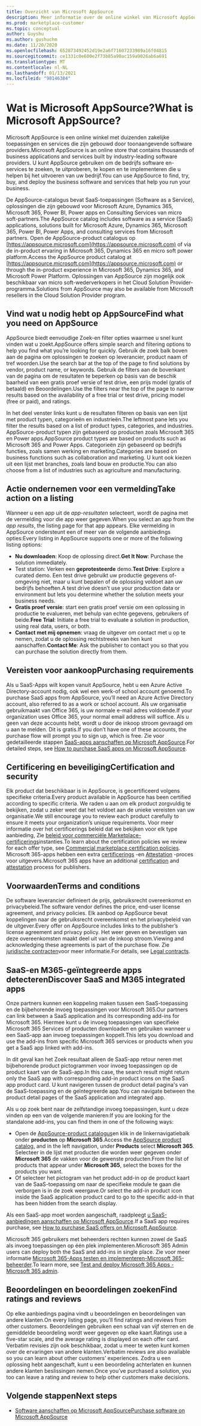 ```yaml
---
title: Overzicht van Microsoft AppSource
description: Meer informatie over de online winkel van Microsoft AppSource en hoe u software en oplossingen kunt vinden en uitgebreid.
ms.prod: marketplace-customer
ms.topic: conceptual
author: Guyshu
ms.author: gushuchm
ms.date: 11/20/2020
ms.openlocfilehash: 652873492452d19e2a6f71607233989a16f04815
ms.sourcegitcommit: ce1331c0e600e2f73b85a90ac159a9026ab6a691
ms.translationtype: MT
ms.contentlocale: nl-NL
ms.lasthandoff: 01/13/2021
ms.locfileid: "98146384"
---
```

# <a name="what-is-microsoft-appsource"></a><span data-ttu-id="4ab5f-103">Wat is Microsoft AppSource?</span><span class="sxs-lookup"><span data-stu-id="4ab5f-103">What is Microsoft AppSource?</span></span>

<span data-ttu-id="4ab5f-104">Microsoft AppSource is een online winkel met duizenden zakelijke toepassingen en services die zijn gebouwd door toonaangevende software providers.</span><span class="sxs-lookup"><span data-stu-id="4ab5f-104">Microsoft AppSource is an online store that contains thousands of business applications and services built by industry-leading software providers.</span></span> <span data-ttu-id="4ab5f-105">U kunt AppSource gebruiken om de bedrijfs software en-services te zoeken, te uitproberen, te kopen en te implementeren die u helpen bij het uitvoeren van uw bedrijf.</span><span class="sxs-lookup"><span data-stu-id="4ab5f-105">You can use AppSource to find, try, buy, and deploy the business software and services that help you run your business.</span></span>

<span data-ttu-id="4ab5f-106">De AppSource-catalogus bevat SaaS-toepassingen (Software as a Service), oplossingen die zijn gebouwd voor Microsoft Azure, Dynamics 365, Microsoft 365, Power BI, Power apps en Consulting Services van micro soft-partners.</span><span class="sxs-lookup"><span data-stu-id="4ab5f-106">The AppSource catalog includes software as a service (SaaS) applications, solutions built for Microsoft Azure, Dynamics 365, Microsoft 365, Power BI, Power Apps, and consulting services from Microsoft partners.</span></span> <span data-ttu-id="4ab5f-107">Open de AppSource-product catalogus op [https://appsource.microsoft.com](https://appsource.microsoft.com) of via de in-product ervaring in Microsoft 365, Dynamics 365 en micro soft power platform.</span><span class="sxs-lookup"><span data-stu-id="4ab5f-107">Access the AppSource product catalog at [https://appsource.microsoft.com](https://appsource.microsoft.com) or through the in-product experience in Microsoft 365, Dynamics 365, and Microsoft Power Platform.</span></span> <span data-ttu-id="4ab5f-108">Oplossingen van AppSource zijn mogelijk ook beschikbaar van micro soft-wederverkopers in het Cloud Solution Provider-programma.</span><span class="sxs-lookup"><span data-stu-id="4ab5f-108">Solutions from AppSource may also be available from Microsoft resellers in the Cloud Solution Provider program.</span></span>

## <a name="find-what-you-need-on-appsource"></a><span data-ttu-id="4ab5f-109">Vind wat u nodig hebt op AppSource</span><span class="sxs-lookup"><span data-stu-id="4ab5f-109">Find what you need on AppSource</span></span>

<span data-ttu-id="4ab5f-110">AppSource biedt eenvoudige Zoek-en filter opties waarmee u snel kunt vinden wat u zoekt.</span><span class="sxs-lookup"><span data-stu-id="4ab5f-110">AppSource offers simple search and filtering options to help you find what you’re looking for quickly.</span></span> <span data-ttu-id="4ab5f-111">Gebruik de zoek balk boven aan de pagina om oplossingen te zoeken op leverancier, product naam of tref woorden.</span><span class="sxs-lookup"><span data-stu-id="4ab5f-111">Use the search bar at the top of the page to find solutions by vendor, product name, or keywords.</span></span> <span data-ttu-id="4ab5f-112">Gebruik de filters aan de bovenkant van de pagina om de resultaten te beperken op basis van de beschik baarheid van een gratis proef versie of test drive, een prijs model (gratis of betaald) en Beoordelingen.</span><span class="sxs-lookup"><span data-stu-id="4ab5f-112">Use the filters near the top of the page to narrow results based on the availability of a free trial or test drive, pricing model (free or paid), and ratings.</span></span>

<span data-ttu-id="4ab5f-113">In het deel venster links kunt u de resultaten filteren op basis van een lijst met product typen, categorieën en industrieën.</span><span class="sxs-lookup"><span data-stu-id="4ab5f-113">The leftmost pane lets you filter the results based on a list of product types, categories, and industries.</span></span> <span data-ttu-id="4ab5f-114">AppSource-product typen zijn gebaseerd op producten zoals Microsoft 365 en Power apps.</span><span class="sxs-lookup"><span data-stu-id="4ab5f-114">AppSource product types are based on products such as Microsoft 365 and Power Apps.</span></span> <span data-ttu-id="4ab5f-115">Categorieën zijn gebaseerd op bedrijfs functies, zoals samen werking en marketing.</span><span class="sxs-lookup"><span data-stu-id="4ab5f-115">Categories are based on business functions such as collaboration and marketing.</span></span> <span data-ttu-id="4ab5f-116">U kunt ook kiezen uit een lijst met branches, zoals land bouw en productie.</span><span class="sxs-lookup"><span data-stu-id="4ab5f-116">You can also choose from a list of industries such as agriculture and manufacturing.</span></span>

## <a name="take-action-on-a-listing"></a><span data-ttu-id="4ab5f-117">Actie ondernemen voor een vermelding</span><span class="sxs-lookup"><span data-stu-id="4ab5f-117">Take action on a listing</span></span>

<span data-ttu-id="4ab5f-118">Wanneer u een app uit de _app-resultaten_ selecteert, wordt de pagina met de vermelding voor die app weer gegeven.</span><span class="sxs-lookup"><span data-stu-id="4ab5f-118">When you select an app from the _app results_, the listing page for that app appears.</span></span> <span data-ttu-id="4ab5f-119">Elke vermelding in AppSource ondersteunt een of meer van de volgende aanbiedings opties:</span><span class="sxs-lookup"><span data-stu-id="4ab5f-119">Every listing in AppSource supports one or more of the following listing options:</span></span>

- <span data-ttu-id="4ab5f-120">**Nu downloaden**: Koop de oplossing direct.</span><span class="sxs-lookup"><span data-stu-id="4ab5f-120">**Get It Now**: Purchase the solution immediately.</span></span>
- <span data-ttu-id="4ab5f-121">Test station: Verken een **geprotesteerde** demo.</span><span class="sxs-lookup"><span data-stu-id="4ab5f-121">**Test Drive**: Explore a curated demo.</span></span> <span data-ttu-id="4ab5f-122">Een test drive gebruikt uw productie gegevens of-omgeving niet, maar u kunt bepalen of de oplossing voldoet aan uw bedrijfs behoeften.</span><span class="sxs-lookup"><span data-stu-id="4ab5f-122">A test drive doesn’t use your production data or environment but lets you determine whether the solution meets your business needs.</span></span>
- <span data-ttu-id="4ab5f-123">**Gratis proef versie**: start een gratis proef versie om een oplossing in productie te evalueren, met behulp van echte gegevens, gebruikers of beide.</span><span class="sxs-lookup"><span data-stu-id="4ab5f-123">**Free Trial**: Initiate a free trial to evaluate a solution in production, using real data, users, or both.</span></span>
- <span data-ttu-id="4ab5f-124">**Contact met mij opnemen**: vraag de uitgever om contact met u op te nemen, zodat u de oplossing rechtstreeks van hen kunt aanschaffen.</span><span class="sxs-lookup"><span data-stu-id="4ab5f-124">**Contact Me**: Ask the publisher to contact you so that you can purchase the solution directly from them.</span></span>

## <a name="purchasing-requirements"></a><span data-ttu-id="4ab5f-125">Vereisten voor aankoop</span><span class="sxs-lookup"><span data-stu-id="4ab5f-125">Purchasing requirements</span></span>

<span data-ttu-id="4ab5f-126">Als u SaaS-Apps wilt kopen vanuit AppSource, hebt u een Azure Active Directory-account nodig, ook wel een werk-of school account genoemd.</span><span class="sxs-lookup"><span data-stu-id="4ab5f-126">To purchase SaaS apps from AppSource, you’ll need an Azure Active Directory account, also referred to as a work or school account.</span></span> <span data-ttu-id="4ab5f-127">Als uw organisatie gebruikmaakt van Office 365, is uw normale e-mail adres voldoende.</span><span class="sxs-lookup"><span data-stu-id="4ab5f-127">If your organization uses Office 365, your normal email address will suffice.</span></span> <span data-ttu-id="4ab5f-128">Als u geen van deze accounts hebt, wordt u door de inkoop stroom gevraagd om u aan te melden. Dit is gratis.</span><span class="sxs-lookup"><span data-stu-id="4ab5f-128">If you don’t have one of these accounts, the purchase flow will prompt you to sign up, which is free.</span></span> <span data-ttu-id="4ab5f-129">Zie voor gedetailleerde stappen [SaaS-apps aanschaffen op Microsoft AppSource](purchase-software-appsource.md).</span><span class="sxs-lookup"><span data-stu-id="4ab5f-129">For detailed steps, see [How to purchase SaaS apps on Microsoft AppSource](purchase-software-appsource.md).</span></span>

## <a name="certification-and-security"></a><span data-ttu-id="4ab5f-130">Certificering en beveiliging</span><span class="sxs-lookup"><span data-stu-id="4ab5f-130">Certification and security</span></span>

<span data-ttu-id="4ab5f-131">Elk product dat beschikbaar is in AppSource, is gecertificeerd volgens specifieke criteria.</span><span class="sxs-lookup"><span data-stu-id="4ab5f-131">Every product available in AppSource has been certified according to specific criteria.</span></span> <span data-ttu-id="4ab5f-132">We raden u aan om elk product zorgvuldig te bekijken, zodat u zeker weet dat het voldoet aan de unieke vereisten van uw organisatie.</span><span class="sxs-lookup"><span data-stu-id="4ab5f-132">We still encourage you to review each product carefully to ensure it meets your organization’s unique requirements.</span></span> <span data-ttu-id="4ab5f-133">Voor meer informatie over het certificerings beleid dat we bekijken voor elk type aanbieding, Zie [beleid voor commerciële Marketplace-certificerings](/legal/marketplace/certification-policies)instanties.</span><span class="sxs-lookup"><span data-stu-id="4ab5f-133">To learn about the certification policies we review for each offer type, see [Commercial marketplace certification policies](/legal/marketplace/certification-policies).</span></span> <span data-ttu-id="4ab5f-134">Microsoft 365-apps hebben een extra [certificerings](/microsoft-365-app-certification/docs/enterprise-app-certification-guide) -en [Attestation](/microsoft-365-app-certification/docs/enterprise-app-attestation-guide) -proces voor uitgevers.</span><span class="sxs-lookup"><span data-stu-id="4ab5f-134">Microsoft 365 apps have an additional [certification](/microsoft-365-app-certification/docs/enterprise-app-certification-guide) and [attestation](/microsoft-365-app-certification/docs/enterprise-app-attestation-guide) process for publishers.</span></span>

## <a name="terms-and-conditions"></a><span data-ttu-id="4ab5f-135">Voorwaarden</span><span class="sxs-lookup"><span data-stu-id="4ab5f-135">Terms and conditions</span></span>

<span data-ttu-id="4ab5f-136">De software leverancier definieert de prijs, gebruiksrecht overeenkomst en privacybeleid.</span><span class="sxs-lookup"><span data-stu-id="4ab5f-136">The software vendor defines the price, end-user license agreement, and privacy policies.</span></span> <span data-ttu-id="4ab5f-137">Elk aanbod op AppSource bevat koppelingen naar de gebruiksrecht overeenkomst en het privacybeleid van de uitgever.</span><span class="sxs-lookup"><span data-stu-id="4ab5f-137">Every offer on AppSource includes links to the publisher’s license agreement and privacy policy.</span></span> <span data-ttu-id="4ab5f-138">Het weer geven en bevestigen van deze overeenkomsten maakt deel uit van de inkoop stroom.</span><span class="sxs-lookup"><span data-stu-id="4ab5f-138">Viewing and acknowledging these agreements is part of the purchase flow.</span></span> <span data-ttu-id="4ab5f-139">Zie [juridische contracten](legal-contracts.md)voor meer informatie.</span><span class="sxs-lookup"><span data-stu-id="4ab5f-139">For details, see [Legal contracts](legal-contracts.md).</span></span>

## <a name="discover-saas-and-m365-integrated-apps"></a><span data-ttu-id="4ab5f-140">SaaS-en M365-geïntegreerde apps detecteren</span><span class="sxs-lookup"><span data-stu-id="4ab5f-140">Discover SaaS and M365 integrated apps</span></span>

<span data-ttu-id="4ab5f-141">Onze partners kunnen een koppeling maken tussen een SaaS-toepassing en de bijbehorende invoeg toepassingen voor Microsoft 365.</span><span class="sxs-lookup"><span data-stu-id="4ab5f-141">Our partners can link between a SaaS application and its corresponding add-ins for Microsoft 365.</span></span> <span data-ttu-id="4ab5f-142">Hiermee kunt u de invoeg toepassingen van specifieke Microsoft 365 Services of producten downloaden en gebruiken wanneer u een SaaS-app aan invoeg toepassingen koppelt.</span><span class="sxs-lookup"><span data-stu-id="4ab5f-142">This lets you download and use the add-ins from specific Microsoft 365 services or products when you get a SaaS app linked with add-ins.</span></span>

<span data-ttu-id="4ab5f-143">In dit geval kan het Zoek resultaat alleen de SaaS-app retour neren met bijbehorende product pictogrammen voor invoeg toepassingen op de product kaart van de SaaS-app.</span><span class="sxs-lookup"><span data-stu-id="4ab5f-143">In this case, the search result might return only the SaaS app with corresponding add-in product icons on the SaaS app product card.</span></span> <span data-ttu-id="4ab5f-144">U kunt navigeren tussen de product detail pagina's van de SaaS-toepassing en de geïntegreerde app.</span><span class="sxs-lookup"><span data-stu-id="4ab5f-144">You can navigate between the product detail pages of the SaaS application and integrated app.</span></span>

<span data-ttu-id="4ab5f-145">Als u op zoek bent naar de zelfstandige invoeg toepassingen, kunt u deze vinden op een van de volgende manieren:</span><span class="sxs-lookup"><span data-stu-id="4ab5f-145">If you are looking for the standalone add-ins, you can find them in one of the following ways:</span></span>

- <span data-ttu-id="4ab5f-146">Open de [AppSource-product catalogus](https://appsource.microsoft.com/marketplace/apps/)en klik in de linkernavigatiebalk onder **producten** op **Microsoft 365**.</span><span class="sxs-lookup"><span data-stu-id="4ab5f-146">Access the [AppSource product catalog](https://appsource.microsoft.com/marketplace/apps/), and in the left navigation, under **Products** select **Microsoft 365**.</span></span> <span data-ttu-id="4ab5f-147">Selecteer in de lijst met producten die worden weer gegeven onder **Microsoft 365** de vakken voor de gewenste producten.</span><span class="sxs-lookup"><span data-stu-id="4ab5f-147">From the list of products that appear under **Microsoft 365**, select the boxes for the products you want.</span></span>
- <span data-ttu-id="4ab5f-148">Of selecteer het pictogram van het product add-in op de product kaart van de SaaS-toepassing om naar de specifieke module te gaan die verborgen is in de zoek weergave.</span><span class="sxs-lookup"><span data-stu-id="4ab5f-148">Or select the add-in product icon inside the SaaS application product card to go to the specific add-in that has been hidden from the search display.</span></span>

<span data-ttu-id="4ab5f-149">Als een SaaS-app moet worden aangeschaft, raadpleegt [u SaaS-aanbiedingen aanschaffen op Microsoft AppSource](purchase-software-appsource.md).</span><span class="sxs-lookup"><span data-stu-id="4ab5f-149">If a SaaS app requires purchase, see [How to purchase SaaS offers on Microsoft AppSource](purchase-software-appsource.md).</span></span>

<span data-ttu-id="4ab5f-150">Microsoft 365 gebruikers met beheerders rechten kunnen zowel de SaaS als invoeg toepassingen op één plek implementeren.</span><span class="sxs-lookup"><span data-stu-id="4ab5f-150">Microsoft 365 Admin users can deploy both the SaaS and add-ins in single place.</span></span> <span data-ttu-id="4ab5f-151">Zie voor meer informatie [Microsoft 365-Apps testen en implementeren-Microsoft 365-beheerder](/microsoft-365/admin/manage/test-and-deploy-microsoft-365-apps.md).</span><span class="sxs-lookup"><span data-stu-id="4ab5f-151">To learn more, see [Test and deploy Microsoft 365 Apps - Microsoft 365 admin](/microsoft-365/admin/manage/test-and-deploy-microsoft-365-apps.md).</span></span>

## <a name="find-ratings-and-reviews"></a><span data-ttu-id="4ab5f-152">Beoordelingen en beoordelingen zoeken</span><span class="sxs-lookup"><span data-stu-id="4ab5f-152">Find ratings and reviews</span></span>

<span data-ttu-id="4ab5f-153">Op elke aanbiedings pagina vindt u beoordelingen en beoordelingen van andere klanten.</span><span class="sxs-lookup"><span data-stu-id="4ab5f-153">On every listing page, you’ll find ratings and reviews from other customers.</span></span> <span data-ttu-id="4ab5f-154">Beoordelingen gebruiken een schaal van vijf sterren en de gemiddelde beoordeling wordt weer gegeven op elke kaart.</span><span class="sxs-lookup"><span data-stu-id="4ab5f-154">Ratings use a five-star scale, and the average rating is displayed on each offer card.</span></span> <span data-ttu-id="4ab5f-155">Verbatim revisies zijn ook beschikbaar, zodat u meer te weten kunt komen over de ervaringen van andere klanten.</span><span class="sxs-lookup"><span data-stu-id="4ab5f-155">Verbatim reviews are also available so you can learn about other customers’ experiences.</span></span> <span data-ttu-id="4ab5f-156">Zodra u een oplossing hebt aangeschaft, kunt u een beoordeling achterlaten en kunnen andere klanten beslissingen nemen.</span><span class="sxs-lookup"><span data-stu-id="4ab5f-156">Once you’ve purchased a solution, you too can leave a rating and review to help other customers make decisions.</span></span>

## <a name="next-steps"></a><span data-ttu-id="4ab5f-157">Volgende stappen</span><span class="sxs-lookup"><span data-stu-id="4ab5f-157">Next steps</span></span>

- [<span data-ttu-id="4ab5f-158">Software aanschaffen op Microsoft AppSource</span><span class="sxs-lookup"><span data-stu-id="4ab5f-158">Purchase software on Microsoft AppSource</span></span>](purchase-software-appsource.md)
